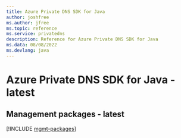 ```yaml
---
title: Azure Private DNS SDK for Java
author: joshfree
ms.author: jfree
ms.topic: reference
ms.service: privatedns
description: Reference for Azure Private DNS SDK for Java
ms.data: 08/08/2022
ms.devlang: java
---
```

# Azure Private DNS SDK for Java - latest

## Management packages - latest
[!INCLUDE [mgmt-packages](private-dns-mgmt-index.md)]